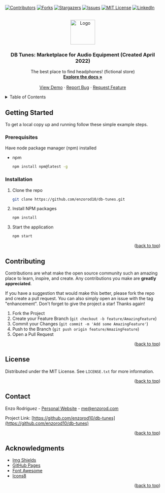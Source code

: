 <a name="readme-top"></a>

[![Contributors][contributors-shield]][contributors-url]
[![Forks][forks-shield]][forks-url]
[![Stargazers][stars-shield]][stars-url]
[![Issues][issues-shield]][issues-url]
[![MIT License][license-shield]][license-url]
[![LinkedIn][linkedin-shield]][linkedin-url]

<!-- PROJECT LOGO -->
<br />
<div align="center">
  <a href="https://github.com/enzorod10/db-tunes">
    <img src="images/logo.png" alt="Logo" width="80" height="80">
  </a>

<h3 align="center">DB Tunes: Marketplace for Audio Equipment (Created April 2022)</h3>

  <p align="center">
    The best place to find headphones! (fictional store)
    <br />
    <a href="https://github.com/enzorod10/db-tunes"><strong>Explore the docs »</strong></a>
    <br />
    <br />
    <a href="https://enzorod10.github.io/db-tunes/">View Demo</a>
    ·
    <a href="https://github.com/enzorod10/db-tunes/issues">Report Bug</a>
    ·
    <a href="https://github.com/enzorod10/db-tunes/issues">Request Feature</a>
  </p>
</div>

<!-- TABLE OF CONTENTS -->
<details>
  <summary>Table of Contents</summary>
  <ol>
    <li>
      <a href="#about-the-project">About The Project</a>
    </li>
    <li>
      <a href="#getting-started">Getting Started</a>
      <ul>
        <li><a href="#prerequisites">Prerequisites</a></li>
        <li><a href="#installation">Installation</a></li>
      </ul>
    </li>
    <li><a href="#usage">Usage</a></li>
    <li><a href="#roadmap">Roadmap</a></li>
    <li><a href="#contributing">Contributing</a></li>
    <li><a href="#license">License</a></li>
    <li><a href="#contact">Contact</a></li>
    <li><a href="#acknowledgments">Acknowledgments</a></li>
  </ol>
</details>

<!-- GETTING STARTED -->
## Getting Started

To get a local copy up and running follow these simple example steps.

### Prerequisites

Have node package manager (npm) installed
* npm
  ```sh
  npm install npm@latest -g
  ```

### Installation

1. Clone the repo
   ```sh
   git clone https://github.com/enzorod10/db-tunes.git
   ```
2. Install NPM packages
   ```sh
   npm install
   ```
3. Start the application
   ```sh
   npm start
   ```

<p align="right">(<a href="#readme-top">back to top</a>)</p>

<!-- CONTRIBUTING -->
## Contributing

Contributions are what make the open source community such an amazing place to learn, inspire, and create. Any contributions you make are **greatly appreciated**.

If you have a suggestion that would make this better, please fork the repo and create a pull request. You can also simply open an issue with the tag "enhancement".
Don't forget to give the project a star! Thanks again!

1. Fork the Project
2. Create your Feature Branch (`git checkout -b feature/AmazingFeature`)
3. Commit your Changes (`git commit -m 'Add some AmazingFeature'`)
4. Push to the Branch (`git push origin feature/AmazingFeature`)
5. Open a Pull Request

<p align="right">(<a href="#readme-top">back to top</a>)</p>


<!-- LICENSE -->
## License

Distributed under the MIT License. See `LICENSE.txt` for more information.

<p align="right">(<a href="#readme-top">back to top</a>)</p>



<!-- CONTACT -->
## Contact

Enzo Rodriguez - [Personal Website](https://enzorod.com) - me@enzorod.com

Project Link: [https://github.com/enzorod10/db-tunes](https://github.com/enzorod10/db-tunes)

<p align="right">(<a href="#readme-top">back to top</a>)</p>



<!-- ACKNOWLEDGMENTS -->
## Acknowledgments

* [Img Shields](https://shields.io)
* [GitHub Pages](https://pages.github.com)
* [Font Awesome](https://fontawesome.com)
* [Icons8](https://icons8.com/)

<p align="right">(<a href="#readme-top">back to top</a>)</p>

<!-- MARKDOWN LINKS & IMAGES -->
<!-- https://www.markdownguide.org/basic-syntax/#reference-style-links -->
[contributors-shield]: https://img.shields.io/github/contributors/enzorod10/iSpy.svg?style=for-the-badge
[contributors-url]: https://github.com/enzorod10/iSpy/graphs/contributors
[forks-shield]: https://img.shields.io/github/forks/enzorod10/iSpy.svg?style=for-the-badge
[forks-url]: https://github.com/enzorod10/iSpy/network/members
[stars-shield]: https://img.shields.io/github/stars/enzorod10/iSpy.svg?style=for-the-badge
[stars-url]: https://github.com/enzorod10/iSpy/stargazers
[issues-shield]: https://img.shields.io/github/issues/enzorod10/iSpy.svg?style=for-the-badge
[issues-url]: https://github.com/enzorod10/iSpy/issues
[license-shield]: https://img.shields.io/github/license/enzorod10/iSpy.svg?style=for-the-badge
[license-url]: https://github.com/enzorod10/iSpy/blob/main/LICENSE
[linkedin-shield]: https://img.shields.io/badge/-LinkedIn-black.svg?style=for-the-badge&logo=linkedin&colorB=555
[linkedin-url]: https://linkedin.com/in/enzo-rod
[product-screenshot]: images/screenshot.png
